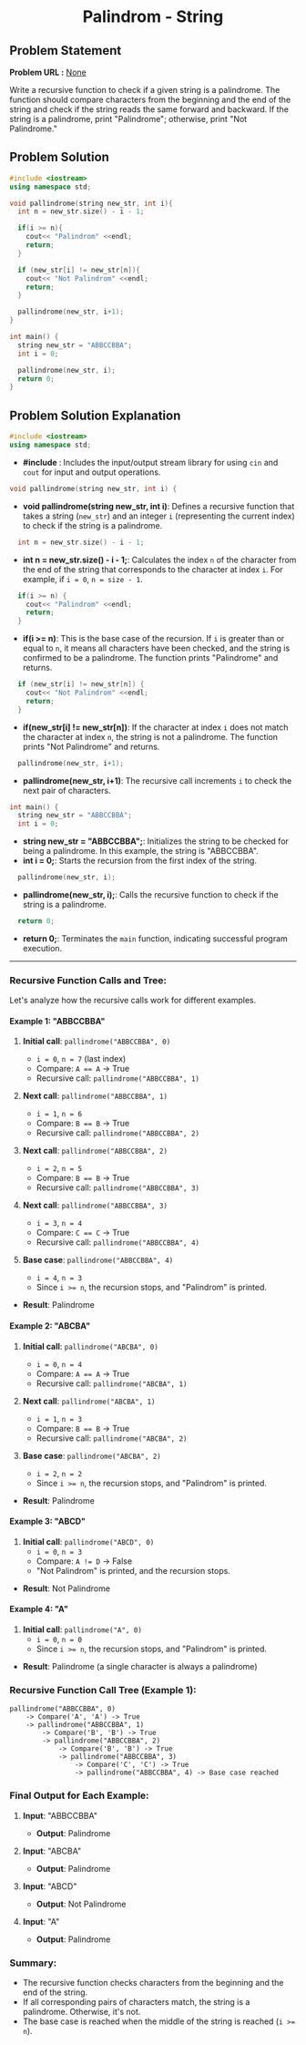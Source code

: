 <h1 align='center'>Palindrom - String</h1>

## Problem Statement

**Problem URL :** [None]()

Write a recursive function to check if a given string is a palindrome. The function should compare characters from the beginning and the end of the string and check if the string reads the same forward and backward. If the string is a palindrome, print "Palindrome"; otherwise, print "Not Palindrome."

## Problem Solution
```cpp
#include <iostream>
using namespace std;

void pallindrome(string new_str, int i){
  int n = new_str.size() - i - 1;

  if(i >= n){
    cout<< "Palindrom" <<endl;
    return;
  }

  if (new_str[i] != new_str[n]){
    cout<< "Not Palindrom" <<endl;
    return;
  }

  pallindrome(new_str, i+1);
}

int main() {
  string new_str = "ABBCCBBA";
  int i = 0;

  pallindrome(new_str, i);
  return 0;
}
```

## Problem Solution Explanation

```cpp
#include <iostream>
using namespace std;
```
- **#include <iostream>**: Includes the input/output stream library for using `cin` and `cout` for input and output operations.

```cpp
void pallindrome(string new_str, int i) {
```
- **void pallindrome(string new_str, int i)**: Defines a recursive function that takes a string (`new_str`) and an integer `i` (representing the current index) to check if the string is a palindrome.

```cpp
  int n = new_str.size() - i - 1;
```
- **int n = new_str.size() - i - 1;**: Calculates the index `n` of the character from the end of the string that corresponds to the character at index `i`. For example, if `i = 0`, `n = size - 1`.

```cpp
  if(i >= n) {
    cout<< "Palindrom" <<endl;
    return;
  }
```
- **if(i >= n)**: This is the base case of the recursion. If `i` is greater than or equal to `n`, it means all characters have been checked, and the string is confirmed to be a palindrome. The function prints "Palindrome" and returns.

```cpp
  if (new_str[i] != new_str[n]) {
    cout<< "Not Palindrom" <<endl;
    return;
  }
```
- **if(new_str[i] != new_str[n])**: If the character at index `i` does not match the character at index `n`, the string is not a palindrome. The function prints "Not Palindrome" and returns.

```cpp
  pallindrome(new_str, i+1);
```
- **pallindrome(new_str, i+1)**: The recursive call increments `i` to check the next pair of characters.

```cpp
int main() {
  string new_str = "ABBCCBBA";
  int i = 0;
```
- **string new_str = "ABBCCBBA";**: Initializes the string to be checked for being a palindrome. In this example, the string is "ABBCCBBA".
- **int i = 0;**: Starts the recursion from the first index of the string.

```cpp
  pallindrome(new_str, i);
```
- **pallindrome(new_str, i);**: Calls the recursive function to check if the string is a palindrome.

```cpp
  return 0;
```
- **return 0;**: Terminates the `main` function, indicating successful program execution.

---

### Recursive Function Calls and Tree:

Let's analyze how the recursive calls work for different examples.

#### Example 1: **"ABBCCBBA"**

1. **Initial call**: `pallindrome("ABBCCBBA", 0)`
   - `i = 0`, `n = 7` (last index)
   - Compare: `A == A` → True
   - Recursive call: `pallindrome("ABBCCBBA", 1)`

2. **Next call**: `pallindrome("ABBCCBBA", 1)`
   - `i = 1`, `n = 6`
   - Compare: `B == B` → True
   - Recursive call: `pallindrome("ABBCCBBA", 2)`

3. **Next call**: `pallindrome("ABBCCBBA", 2)`
   - `i = 2`, `n = 5`
   - Compare: `B == B` → True
   - Recursive call: `pallindrome("ABBCCBBA", 3)`

4. **Next call**: `pallindrome("ABBCCBBA", 3)`
   - `i = 3`, `n = 4`
   - Compare: `C == C` → True
   - Recursive call: `pallindrome("ABBCCBBA", 4)`

5. **Base case**: `pallindrome("ABBCCBBA", 4)`
   - `i = 4`, `n = 3`
   - Since `i >= n`, the recursion stops, and "Palindrom" is printed.

- **Result**: Palindrome

#### Example 2: **"ABCBA"**

1. **Initial call**: `pallindrome("ABCBA", 0)`
   - `i = 0`, `n = 4`
   - Compare: `A == A` → True
   - Recursive call: `pallindrome("ABCBA", 1)`

2. **Next call**: `pallindrome("ABCBA", 1)`
   - `i = 1`, `n = 3`
   - Compare: `B == B` → True
   - Recursive call: `pallindrome("ABCBA", 2)`

3. **Base case**: `pallindrome("ABCBA", 2)`
   - `i = 2`, `n = 2`
   - Since `i >= n`, the recursion stops, and "Palindrom" is printed.

- **Result**: Palindrome

#### Example 3: **"ABCD"**

1. **Initial call**: `pallindrome("ABCD", 0)`
   - `i = 0`, `n = 3`
   - Compare: `A != D` → False
   - "Not Palindrom" is printed, and the recursion stops.

- **Result**: Not Palindrome

#### Example 4: **"A"**

1. **Initial call**: `pallindrome("A", 0)`
   - `i = 0`, `n = 0`
   - Since `i >= n`, the recursion stops, and "Palindrom" is printed.

- **Result**: Palindrome (a single character is always a palindrome)

### Recursive Function Call Tree (Example 1):

```
pallindrome("ABBCCBBA", 0)
    -> Compare('A', 'A') -> True
    -> pallindrome("ABBCCBBA", 1)
        -> Compare('B', 'B') -> True
        -> pallindrome("ABBCCBBA", 2)
            -> Compare('B', 'B') -> True
            -> pallindrome("ABBCCBBA", 3)
                -> Compare('C', 'C') -> True
                -> pallindrome("ABBCCBBA", 4) -> Base case reached
```

### Final Output for Each Example:

1. **Input**: "ABBCCBBA"
   - **Output**: Palindrome

2. **Input**: "ABCBA"
   - **Output**: Palindrome

3. **Input**: "ABCD"
   - **Output**: Not Palindrome

4. **Input**: "A"
   - **Output**: Palindrome

### Summary:

- The recursive function checks characters from the beginning and the end of the string.
- If all corresponding pairs of characters match, the string is a palindrome. Otherwise, it's not.
- The base case is reached when the middle of the string is reached (`i >= n`).
